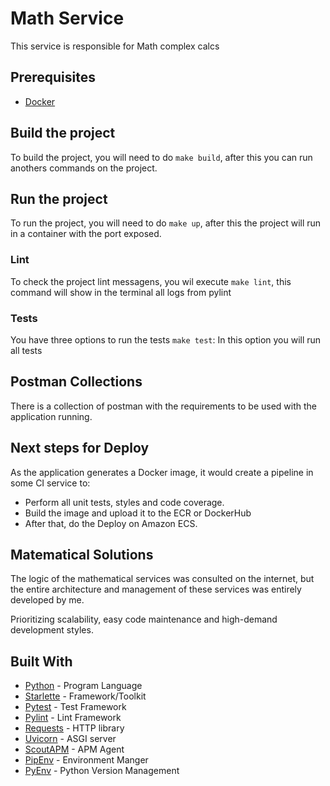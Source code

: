 # Math Service
This service is responsible for Math complex calcs

## Prerequisites
* [Docker](https://docs.docker.com/install/)

## Build the project
To build the project, you will need to do `make build`, after this you can run anothers commands on the project.

## Run the project
To run the project, you will need to do `make up`, after this the project will run in a container with the port exposed.
### Lint
To check the project lint messagens, you wil execute `make lint`, this command will show in the terminal all logs from pylint

### Tests
You have three options to run the tests
`make test`: In this option you will run all tests

## Postman Collections
There is a collection of postman with the requirements to be used with the application running.

## Next steps for Deploy
As the application generates a Docker image, it would create a pipeline in some CI service to:
* Perform all unit tests, styles and code coverage.
* Build the image and upload it to the ECR or DockerHub
* After that, do the Deploy on Amazon ECS.

## Matematical Solutions
The logic of the mathematical services was consulted on the internet, but the entire architecture and management of these services was entirely developed by me.

Prioritizing scalability, easy code maintenance and high-demand development styles.

## Built With
* [Python](www.python.org) - Program Language
* [Starlette](https://www.starlette.io) - Framework/Toolkit
* [Pytest](https://docs.pytest.org/en/latest) - Test Framework
* [Pylint](https://www.pylint.org/) - Lint Framework
* [Requests](https://requests.kennethreitz.org/en/master) - HTTP library
* [Uvicorn](https://www.uvicorn.org) - ASGI server
* [ScoutAPM](https://scoutapm.com/) - APM Agent
* [PipEnv](https://pypi.org/project/pipenv/) - Environment Manger
* [PyEnv](https://github.com/pyenv/pyenv) - Python Version Management
